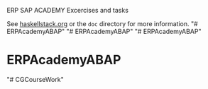 
ERP SAP ACADEMY Excercises and tasks


See [haskellstack.org](http://haskellstack.org) or the `doc` directory for more
information.
"# ERPAcademyABAP" 
"# ERPAcademyABAP" 
"# ERPAcademyABAP" 
# ERPAcademyABAP
"# CGCourseWork" 
